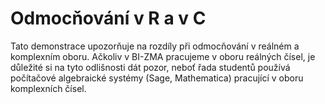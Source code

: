 # Odmocňování v R a v C

Tato demonstrace upozorňuje na rozdíly při odmocňování v reálném a komplexním oboru. Ačkoliv v BI-ZMA pracujeme v oboru reálných čísel, je důležité si na tyto odlišnosti dát pozor, neboť řada studentů používá počítačové algebraické systémy (Sage, Mathematica) pracující v oboru komplexních čísel.
